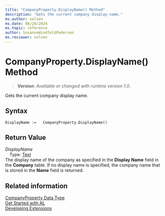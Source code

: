 ```yaml
---
title: "CompanyProperty.DisplayName() Method"
description: "Gets the current company display name."
ms.author: solsen
ms.date: 08/26/2024
ms.topic: reference
author: SusanneWindfeldPedersen
ms.reviewer: solsen
---
```

[//]: # (START>DO_NOT_EDIT)
[//]: # (IMPORTANT:Do not edit any of the content between here and the END>DO_NOT_EDIT.)
[//]: # (Any modifications should be made in the .xml files in the ModernDev repo.)
# CompanyProperty.DisplayName() Method
> **Version**: _Available or changed with runtime version 1.0._

Gets the current company display name.


## Syntax
```AL
DisplayName :=   CompanyProperty.DisplayName()
```

## Return Value
*DisplayName*  
&emsp;Type: [Text](../text/text-data-type.md)  
The display name of the company as specified in the **Display Name** field in the **Company** table. If no display name is specified, the company name that is stored in the **Name** field is returned.


[//]: # (IMPORTANT: END>DO_NOT_EDIT)
## Related information
[CompanyProperty Data Type](companyproperty-data-type.md)  
[Get Started with AL](../../devenv-get-started.md)  
[Developing Extensions](../../devenv-dev-overview.md)